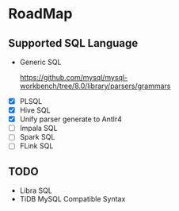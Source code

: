 # RoadMap

## Supported SQL Language

- Generic SQL

    <https://github.com/mysql/mysql-workbench/tree/8.0/library/parsers/grammars>
- [x] PLSQL
- [x] Hive SQL
- [x] Unify parser generate to Antlr4
- [ ] Impala SQL
- [ ] Spark SQL
- [ ] FLink SQL

## TODO

- Libra SQL
- TiDB
    MySQL Compatible Syntax
